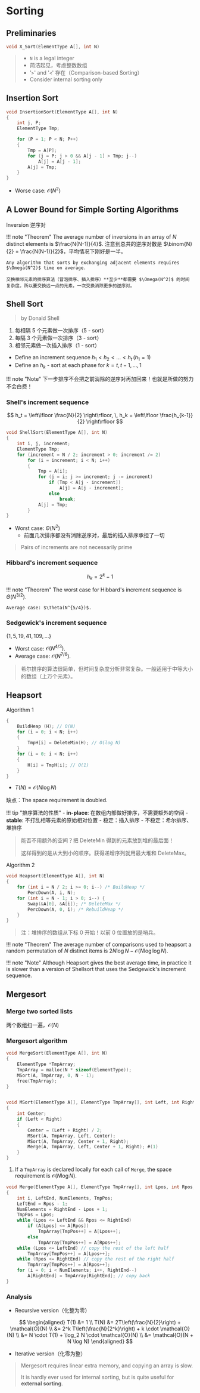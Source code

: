 # Sorting

## Preliminaries

```c
void X_Sort(ElementType A[], int N)
```

> * `N` is a legal integer
> * 简洁起见，考虑整数数组
> * '`>`' and '`<`' 存在（Comparison-based Sorting）
> * Consider internal sorting only

## Insertion Sort

```c
void InsertionSort(ElementType A[], int N)
{
    int j, P;
    ElementType Tmp;

    for (P = 1; P < N; P++)
    {
        Tmp = A[P];
        for (j = P; j > 0 && A[j - 1] > Tmp; j--)
            A[j] = A[j - 1];
        A[j] = Tmp;
    }
}
```

- Worse case: $\mathcal{O}(N^2)$

## A Lower Bound for Simple Sorting Algorithms

Inversion 逆序对

!!! note "Theorem"
    The average number of inversions in an array of $N$ distinct elements is $\frac{N(N-1)}{4}$. 注意到总共的逆序对数是 $\binom{N}{2} = \frac{N(N-1)}{2}$，平均情况下刚好是一半。

    Any algorithm that sorts by exchanging adjacent elements requires $\Omega(N^2)$ time on average.

    交换相邻元素的排序算法（冒泡排序、插入排序）**至少**都需要 $\Omega(N^2)$ 的时间复杂度。所以要交换远一点的元素，一次交换消除更多的逆序对。

## Shell Sort

> by Donald Shell

1. 每相隔 5 个元素做一次排序（5 - sort）
2. 每隔 3 个元素做一次排序（3 - sort）
3. 相邻元素做一次插入排序（1 - sort）

- Define an increment sequence $h_1 < h_2 < \ldots < h_t \, (h_1 = 1)$
- Define an $h_k$ - sort at each phase for $k = t, t-1, \ldots, 1$

!!! note "Note"
    下一步排序不会把之前消除的逆序对再加回来！也就是所做的努力不会白费！

### Shell's increment sequence

$$
h_t = \left\lfloor \frac{N}{2} \right\rfloor, \, h_k = \left\lfloor \frac{h_{k-1}}{2} \right\rfloor
$$

```c
void ShellSort(ElementType A[], int N)
{
    int i, j, increment;
    ElementType Tmp;
    for (increment = N / 2; increment > 0; increment /= 2)
        for (i = increment; i < N; i++)
        {
            Tmp = A[i];
            for (j = i; j >= increment; j -= increment)
                if (Tmp < A[j - increment])
                    A[j] = A[j - increment];
                else
                    break;
            A[j] = Tmp;
        }
}
```

- Worst case: $\Theta(N^2)$
    - 前面几次排序都没有消除逆序对，最后的插入排序承担了一切

> Pairs of increments are not necessarily 
> prime

### Hibbard's increment sequence

$$
h_k = 2^k - 1
$$

!!! note "Theorem"
    The worst case for Hibbard's increment sequence is $\Theta(N^{3/2})$.

    Average case: $\Theta(N^{5/4})$.

### Sedgewick's increment sequence

$\{ 1, 5, 19, 41, 109, \ldots \}$

- Worst case: $\mathcal{O}(N^{4/3})$.
- Average case: $\mathcal{O}(N^{7/6})$.

> 希尔排序的算法很简单，但时间复杂度分析非常复杂。一般适用于中等大小的数组（上万个元素）。

## Heapsort

Algorithm 1

```c
{
    BuildHeap (H); // O(N)
    for (i = 0; i < N; i++)
    {
        TmpH[i] = DeleteMin(H); // O(log N)
    }
    for (i = 0; i < N; i++)
    {
        H[i] = TmpH[i]; // O(1)
    }
}
```

- $T(N) = \mathcal{O}(N \log N)$

缺点：The space requirement is doubled.

!!! tip "排序算法的性质"
    - **in-place**: 在数组内部做好排序，不需要额外的空间
    - **stable**: 不打乱相等元素的原始相对位置
        - 稳定：插入排序
        - 不稳定：希尔排序、堆排序

> 能否不用额外的空间？把 DeleteMin 得到的元素放到堆的最后面！
>
> 这样得到的是从大到小的顺序。获得递增序列就用最大堆和 DeleteMax。

Algorithm 2

```c
void Heapsort(ElementType A[], int N)
{
    for (int i = N / 2; i >= 0; i--) /* BuildHeap */
        PercDown(A, i, N);
    for (int i = N - 1; i > 0; i--) {
        Swap(&A[0], &A[i]); /* DeleteMax */
        PercDown(A, 0, i); /* RebuildHeap */
    }
}
```

> 注：堆排序的数组从下标 0 开始！以前 0 位置放的是哨兵。

!!! note "Theorem"
    The average number of comparisons used to heapsort a random permutation of $N$ distinct items is $2N \log N - \mathcal{O}(N \log \log N)$.

!!! note "Note"
    Although Heapsort gives the best average time, in practice it is slower than a version of Shellsort that uses the Sedgewick's increment sequence.

## Mergesort

### Merge two sorted lists

两个数组扫一遍，$\mathcal{O}(N)$

### Mergesort algorithm

```c
void MergeSort(ElementType A[], int N)
{
    ElementType *TmpArray;
    TmpArray = malloc(N * sizeof(ElementType));
    MSort(A, TmpArray, 0, N - 1);
    free(TmpArray);
}


void MSort(ElementType A[], ElementType TmpArray[], int Left, int Right)
{
    int Center;
    if (Left < Right)
    {
        Center = (Left + Right) / 2;
        MSort(A, TmpArray, Left, Center);
        MSort(A, TmpArray, Center + 1, Right);
        Merge(A, TmpArray, Left, Center + 1, Right); #(1)
    }
}
```

1. If a `TmpArray` is declared locally for each call of `Merge`, the space requirement is $\mathcal{O}(N \log N)$.

```c
void Merge(ElementType A[], ElementType TmpArray[], int Lpos, int Rpos, int RightEnd)
{
    int i, LeftEnd, NumElements, TmpPos;
    LeftEnd = Rpos - 1;
    NumElements = RightEnd - Lpos + 1;
    TmpPos = Lpos;
    while (Lpos <= LeftEnd && Rpos <= RightEnd)
        if (A[Lpos] <= A[Rpos])
            TmpArray[TmpPos++] = A[Lpos++];
        else
            TmpArray[TmpPos++] = A[Rpos++];
    while (Lpos <= LeftEnd) // copy the rest of the left half
        TmpArray[TmpPos++] = A[Lpos++];
    while (Rpos <= RightEnd) // copy the rest of the right half
        TmpArray[TmpPos++] = A[Rpos++];
    for (i = 0; i < NumElements; i++, RightEnd--)
        A[RightEnd] = TmpArray[RightEnd]; // copy back
}
```

### Analysis

- Recursive version（化整为零）

$$
\begin{aligned}
    T(1) &= 1 \\
    T(N) &= 2T\left(\frac{N}{2}\right) + \mathcal{O}(N) \\
    &= 2^k T\left(\frac{N}{2^k}\right) + k \cdot \mathcal{O}(N) \\
    &= N \cdot T(1) + \log_2 N \cdot \mathcal{O}(N) \\
    &= \mathcal{O}(N + N \log N)
\end{aligned}
$$

- Iterative version（化零为整）

> Mergesort requires linear extra memory, and copying an array is slow.
>
> It is hardly ever used for internal sorting, but is quite useful for **external sorting**.